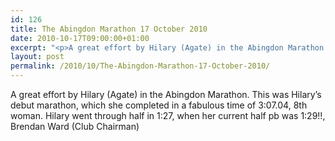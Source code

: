 ```yaml
---
id: 126
title: The Abingdon Marathon 17 October 2010
date: 2010-10-17T09:00:00+01:00
excerpt: "<p>A great effort by Hilary (Agate) in the Abingdon Marathon. This was Hilary's debut marathon, which she completed in a fabulous time of 3:07.04, 8th woman. Hilary went through half in 1:27, when her current half pb was 1:29!!, Brendan Ward (Club Chairman)</p>"
layout: post
permalink: /2010/10/The-Abingdon-Marathon-17-October-2010/
---
```

A great effort by Hilary (Agate) in the Abingdon Marathon. This was Hilary&#8217;s debut marathon, which she completed in a fabulous time of 3:07.04, 8th woman. Hilary went through half in 1:27, when her current half pb was 1:29!!, Brendan Ward (Club Chairman)